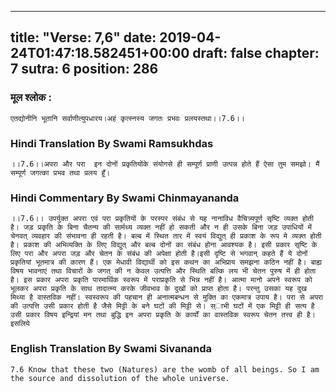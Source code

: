 
---
title: "Verse: 7,6"
date: 2019-04-24T01:47:18.582451+00:00
draft: false
chapter: 7
sutra: 6
position: 286
---
### मूल श्लोक :
```
एतद्योनीनि भूतानि सर्वाणीत्युपधारय।अहं कृत्स्नस्य जगतः प्रभवः प्रलयस्तथा।।7.6।।

```

### Hindi Translation By Swami Ramsukhdas
```
।।7.6।।अपरा और परा  इन दोनों प्रकृतियोंके संयोगसे ही सम्पूर्ण प्राणी उत्पन्न होते हैं ऐसा तुम समझो। मैं सम्पूर्ण जगत्का प्रभव तथा प्रलय हूँ।

```

### Hindi Commentary By Swami Chinmayananda
```
।।7.6।। उपर्युक्त अपरा एवं परा प्रकृतियों के परस्पर संबंध से यह नानाविध वैचित्र्यपूर्ण सृष्टि व्यक्त होती है। जड़ प्रकृति के बिना चैतन्य की सार्मथ्य व्यक्त नहीं हो सकती और न ही उसके बिना जड़ उपाधियों में चेनवत् व्यवहार की संभावना ही रहती है। बल्ब में स्थित तार में स्वयं विद्युत् ही प्रकाश के रूप मे व्यक्त होती है। प्रकाश की अभिव्यक्ति के लिए विद्युत् और बल्ब दोनों का संबंध होना आवश्यक है। इसी प्रकार सृष्टि के लिए परा और अपरा जड़ और चेतन के संबंध की अपेक्षा होती है।इसी दृष्टि से भगवान् कहते हैं ये दोनों प्रकृतियां भूतमात्र की कारण हैं। एक मेधावी विद्यार्थी को इस कथन का अभिप्राय समझना कठिन नहीं है। बाह्य विषय भावनाएं तथा विचारों के जगत् की न केवल उत्पत्ति और स्थिति बल्कि लय भी चेतन पुरुष में ही होता है। इस प्रकार अपरा प्रकृति पारमार्थिक स्वरूप में पराप्रकृति से भिन्न नहीं है। आत्मा मानो अपने स्वरूप को भूलकर अपरा प्रकृति के साथ तादात्म्य करके जीवभाव के दुखों को प्राप्त होता है। परन्तु उसका यह दुख मिथ्या है वास्तविक नहीं। स्वस्वरूप की पहचान ही अनात्मबन्धन से मुक्ति का एकमात्र उपाय है। परा से अपरा की उत्पत्ति उसी प्रकार होती है जैसे मिट्टी के बने घटों की मिट्टी से। स्ाभी घटों में एक मिट्टी ही सत्य है उसी प्रकार विषय इन्द्रियां मन तथा बुद्धि इन अपरा प्रकृति के कार्यों का वास्तविक स्वरूप चेतन तत्त्व ही है।इसलिये

```

### English Translation By Swami  Sivananda
```
7.6 Know that these two (Natures) are the womb of all beings. So I am the source and dissolution of the whole universe.

```

